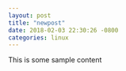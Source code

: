 ```yaml
---
layout: post
title: "newpost"
date: 2018-02-03 22:30:26 -0800
categories: linux
---
```


This is some sample content

